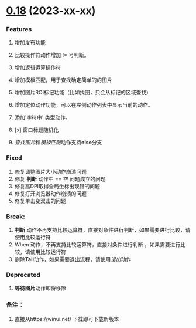 # [0.18](https://github.com/shelllet/winui/compare/v0.18...v0.17.0) (2023-xx-xx)

### Features

1. 增加发布功能
2. 比较操作符动作增加 != 号判断。
3. 增加逻辑运算操作符
4. 增加模板匹配，用于查找确定简单的的图片
5. 增加图片ROI标记功能（比如找图，只会从标记的区域查找）
6. 增加定位动作功能，可以在左侧动作列表中显示当前的动作。
7. 添加'字符串' 类型动作。

8. [x] 窗口标题随机化
9. *查找图片*和*模板匹配*动作支持**else**分支

### Fixed

1. 修复调整图片大小动作崩溃问题
2. 修复 **判断** 动作中 == 空 问题成立的问题
3. 修复高DPI取得全局坐标出现错的问题
4. 修复打开浏览器动作崩溃的问题
5. 修复单击变双击的问题

### Break:

1. **判断** 动作不再支持比较运算符，直接对条件进行判断，如果需要进行比较，请使用比较运行符
2. When 动作，不再支持比较运算符，直接对条件进行判断 ，如果需要进行比较，请使用比较运行符
3. 删除**Tail**动作，如果需要退出流程，请使用*退出*动作

### Deprecated
1. **等待图片**动作即将移除

### 备注：

1. 直接从https://winui.net/ 下载即可下载新版本

## 